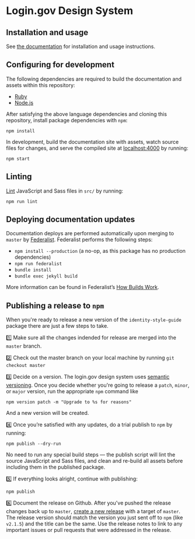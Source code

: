 # Login.gov Design System

## Installation and usage

See [the documentation](https://design.login.gov/) for installation and usage instructions.

## Configuring for development

The following dependencies are required to build the documentation and assets within this repository:

- [Ruby](.ruby-version)
- [Node.js](.nvmrc)

After satisfying the above language dependencies and cloning this repository, install package dependencies with `npm`:

```
npm install
```

In development, build the documentation site with assets, watch source files for changes, and serve the compiled site at [localhost:4000](http://localhost:4000) by running:

```
npm start
```

## Linting

[Lint](https://en.wikipedia.org/wiki/Lint_(software)) JavaScript and Sass files in `src/` by running:

```
npm run lint
```

## Deploying documentation updates

Documentation deploys are performed automatically upon merging to `master` by [Federalist](https://federalist.18f.gov/). Federalist performs the following steps:

- `npm install --production` (a no-op, as this package has no production dependencies)
- `npm run federalist`
- `bundle install`
- `bundle exec jekyll build`

More information can be found in Federalist’s [How Builds Work](https://federalist-docs.18f.gov/pages/how-federalist-works/how-builds-work/).

## Publishing a release to `npm`

When you're ready to release a new version of the `identity-style-guide` package there are just a few steps to take. 

1️⃣ Make sure all the changes indended for release are merged into the `master` branch.

2️⃣ Check out the master branch on your local machine by running `git checkout master`

3️⃣ Decide on a version. The login.gov design system uses [semantic versioning](https://semver.org/). Once you decide whether you're going to release a `patch`, `minor`, or `major` version, run the appropriate `npm` command like

`npm version patch -m "Upgrade to %s for reasons"`

And a new version will be created. 

4️⃣ Once you’re satisfied with any updates, do a trial publish to `npm` by running:

```
npm publish --dry-run
```

No need to run any special build steps — the publish script will lint the source JavaScript and Sass files, and clean and re-build all assets before including them in the published package.

5️⃣ If everything looks alright, continue with publishing:

```
npm publish
```

6️⃣ Document the release on Github. After you've pushed the release changes back up to `master`, [create a new release](https://github.com/18F/identity-style-guide/releases) with a target of `master`. The release version should match the version you just sent off to `npm` (like `v2.1.5`) and the title can be the same. Use the release notes to link to any important issues or pull requests that were addressed in the release. 
